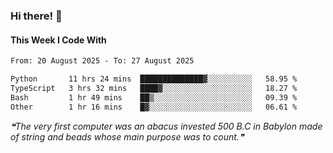 ### Hi there! 👋

#### This Week I Code With
<!--START_SECTION:waka-->

```txt
From: 20 August 2025 - To: 27 August 2025

Python       11 hrs 24 mins  ██████████████▓░░░░░░░░░░   58.95 %
TypeScript   3 hrs 32 mins   ████▓░░░░░░░░░░░░░░░░░░░░   18.27 %
Bash         1 hr 49 mins    ██▒░░░░░░░░░░░░░░░░░░░░░░   09.39 %
Other        1 hr 16 mins    █▓░░░░░░░░░░░░░░░░░░░░░░░   06.61 %
```

<!--END_SECTION:waka-->

<!--STARTS_HERE_QUOTE_README-->
<i>❝The very first computer was an abacus invested 500 B.C in Babylon made of string and beads whose main purpose was to count.❞</i>
<!--ENDS_HERE_QUOTE_README-->
